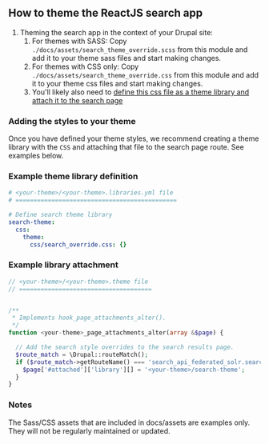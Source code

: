 ## How to theme the ReactJS search app

1. Theming the search app in the context of your Drupal site:
    1. For themes with SASS: Copy `./docs/assets/search_theme_override.scss` from this module and add it to your theme sass files and start making changes.
    1. For themes with CSS only: Copy `./docs/assets/search_theme_override.css` from this module and add it to your theme css files and start making changes.
    1. You'll likely also need to [define this css file as a theme library and attach it to the search page](#adding-the-styles-to-your-theme)  

### Adding the styles to your theme
Once you have defined your theme styles, we recommend creating a theme library with the `CSS` and attaching that file to the search page route.  See examples below.

### Example theme library definition
```yaml
# <your-theme>/<your-theme>.libraries.yml file
# =============================================

# Define search theme library
search-theme:
  css:
    theme:
      css/search_override.css: {}

```

### Example library attachment
```php
// <your-theme>/<your-theme>.theme file
// =====================================


/**
 * Implements hook_page_attachments_alter().
 */
function <your-theme>_page_attachments_alter(array &$page) {

  // Add the search style overrides to the search results page.
  $route_match = \Drupal::routeMatch();
  if ($route_match->getRouteName() === 'search_api_federated_solr.search') {
    $page['#attached']['library'][] = '<your-theme>/search-theme';
  }
}
```

### Notes
The Sass/CSS assets that are included in docs/assets are examples only. They will not be regularly maintained or updated.
